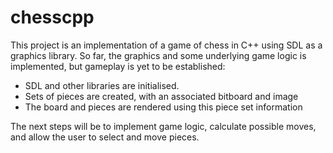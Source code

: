 # chesscpp
This project is an implementation of a game of chess in C++ using SDL as a graphics library.
So far, the graphics and some underlying game logic is implemented, but gameplay is yet to be established:
  - SDL and other libraries are initialised.
  - Sets of pieces are created, with an associated bitboard and image
  - The board and pieces are rendered using this piece set information

The next steps will be to implement game logic, calculate possible moves, and allow the user to select and move pieces.
